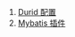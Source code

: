1. [Durid 配置](https://github.com/alibaba/druid/wiki/DruidDataSource%E9%85%8D%E7%BD%AE)
2. [Mybatis 插件](https://mybatis.org/mybatis-3/zh/configuration.html#plugins)

